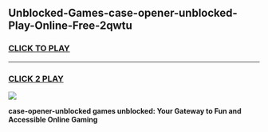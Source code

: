 
## Unblocked-Games-case-opener-unblocked-Play-Online-Free-2qwtu
<h3>
<a href="https://premium76.site?title=case-opener-unblocked&ref=26A">CLICK TO PLAY</a></h3>
<hr>

<h3>
<a href="https://premium76.site?title=case-opener-unblocked&ref=26A">CLICK 2 PLAY</a>
  
</h3>

<a href="https://premium76.site?title=case-opener-unblocked&ref=26A"><img src="https://clearcache.store/games.png"></a>


**case-opener-unblocked games unblocked: Your Gateway to Fun and Accessible Online Gaming**

